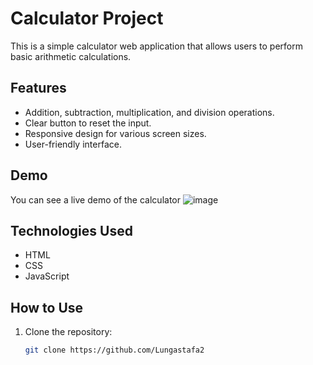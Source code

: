 # Calculator Project

This is a simple calculator web application that allows users to perform basic arithmetic calculations.

## Features

- Addition, subtraction, multiplication, and division operations.
- Clear button to reset the input.
- Responsive design for various screen sizes.
- User-friendly interface.

## Demo

You can see a live demo of the calculator ![image](https://github.com/Lungastafa2/CODSOFT/assets/49059211/62aef6ee-6458-4781-a1d5-fe03618d51fe)


## Technologies Used

- HTML
- CSS
- JavaScript

## How to Use

1. Clone the repository:

   ```bash
   git clone https://github.com/Lungastafa2

